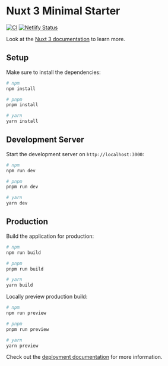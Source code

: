 # Nuxt 3 Minimal Starter

[![CI](https://github.com/StudyPathProject/web/actions/workflows/ci.yaml/badge.svg)](https://github.com/StudyPathProject/web/actions/workflows/ci.yaml)
[![Netlify Status](https://api.netlify.com/api/v1/badges/ff4db218-15c8-4bae-9ba0-ab500b2010aa/deploy-status)](https://app.netlify.com/sites/studypathonline/deploys)

Look at the [Nuxt 3 documentation](https://nuxt.com/docs/getting-started/introduction) to learn more.

## Setup

Make sure to install the dependencies:

```bash
# npm
npm install

# pnpm
pnpm install

# yarn
yarn install
```

## Development Server

Start the development server on `http://localhost:3000`:

```bash
# npm
npm run dev

# pnpm
pnpm run dev

# yarn
yarn dev
```

## Production

Build the application for production:

```bash
# npm
npm run build

# pnpm
pnpm run build

# yarn
yarn build
```

Locally preview production build:

```bash
# npm
npm run preview

# pnpm
pnpm run preview

# yarn
yarn preview
```

Check out the [deployment documentation](https://nuxt.com/docs/getting-started/deployment) for more information.
